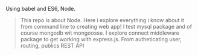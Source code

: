 Using babel and ES6, Node.
>This repo is about Node. Here i explore everything i know about it from command line to creating web app!
I test mysql package and of course mongodb wit mongoosse.
I explore connect middleware package to get working with express.js.
From autheticating user, routing, publics REST API
